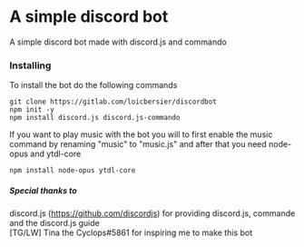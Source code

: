 # A simple discord bot

A simple discord bot made with discord.js and commando

### Installing

To install the bot do the following commands

```
git clone https://gitlab.com/loicbersier/discordbot
npm init -y
npm install discord.js discord.js-commando
```
If you want to play music with the bot you will to first enable the music command by renaming  "music" to "music.js" and after that you need node-opus and ytdl-core
```
npm install node-opus ytdl-core
```

##### Special thanks to

discord.js (https://github.com/discordjs) for providing discord.js, commande and the discord.js guide<br>
[TG/LW] Tina the Cyclops#5861 for inspiring me to make this bot
